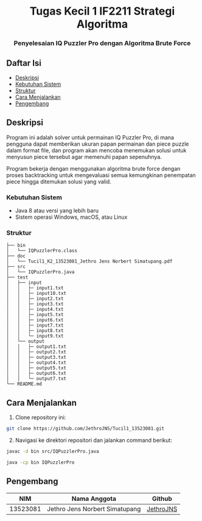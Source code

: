 <h1 align="center">Tugas Kecil 1 IF2211 Strategi Algoritma</h1>
<h3 align="center">Penyelesaian IQ Puzzler Pro dengan Algoritma Brute Force</h3>

## Daftar Isi

- [Deskripsi](#deskripsi)
- [Kebutuhan Sistem](#kebutuhan-sistem)
- [Struktur](#struktur)
- [Cara Menjalankan](#cara-menjalankan)
- [Pengembang](#pengembang)

## Deskripsi

Program ini adalah solver untuk permainan IQ Puzzler Pro, di mana pengguna dapat memberikan ukuran papan permainan dan piece puzzle dalam format file, dan program akan mencoba menemukan solusi untuk menyusun piece tersebut agar memenuhi papan sepenuhnya.

Program bekerja dengan menggunakan algoritma brute force dengan proses backtracking untuk mengevaluasi semua kemungkinan penempatan piece hingga ditemukan solusi yang valid.

### Kebutuhan Sistem

* Java 8 atau versi yang lebih baru
* Sistem operasi Windows, macOS, atau Linux

### Struktur
```ssh
├── bin
│   └── IQPuzzlerPro.class
├── doc
│   └── Tucil1_K2_13523081_Jethro Jens Norbert Simatupang.pdf
├── src
│   └── IQPuzzlerPro.java
├── test
│   ├── input
│   │   ├─ input1.txt
│   │   ├─ input10.txt
│   │   ├─ input2.txt
│   │   ├─ input3.txt
│   │   ├─ input4.txt
│   │   ├─ input5.txt
│   │   ├─ input6.txt
│   │   ├─ input7.txt
│   │   ├─ input8.txt
│   │   └─ input9.txt
│   └── output
│   │   ├─ output1.txt
│   │   ├─ output2.txt
│   │   ├─ output3.txt
│   │   ├─ output4.txt
│   │   ├─ output5.txt
│   │   ├─ output6.txt
│   │   └─ output7.txt
└── README.md
```

## Cara Menjalankan

1. Clone repository ini:

```bash
git clone https://github.com/JethroJNS/Tucil1_13523081.git
```

2. Navigasi ke direktori repositori dan jalankan command berikut:

```bash
javac -d bin src/IQPuzzlerPro.java
```

```bash
java -cp bin IQPuzzlerPro
```

## Pengembang

| **NIM**  | **Nama Anggota**               | **Github** |
| -------- | ------------------------------ | ---------- |
| 13523081 | Jethro Jens Norbert Simatupang | [JethroJNS](https://github.com/JethroJNS) |
